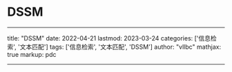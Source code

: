 # DSSM

---
title: "DSSM"
date: 2022-04-21
lastmod: 2023-03-24
categories: ['信息检索', '文本匹配']
tags: ['信息检索', '文本匹配', 'DSSM']
author: "vllbc"
mathjax: true
markup: pdc

---

